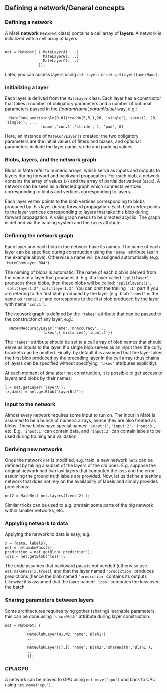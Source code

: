 ## Defining a network/General concepts

### Defining a network

A Maté **network** (`MateNet` class) contains a cell array of **layers**. 
A network is initialized with a cell array of layers:

```

net = MateNet( { MateLayerA(....)
                 MateLayerB(....)
                 MateLayerC(....)
               });
```

Later, you can access layers using `net.layers` or `net.getLayer(layerName)`. 

### Initializing a layer

Each layer is derived from the `MateLayer` class. Each layer has a constructor
that takes a number of obligatory parameters and a number of optional parameters
passed in the *('paramName',paramValue)* way, e.g.:
```
  MateConvLayer(single(0.01)*randn(5,5,1,20, 'single'), zeros(1, 20, 'single'), ...
                'name','conv1','stride', 1, 'pad', 0)
```
Here, an instance of `MateConvLayer` is created; the two obligatory 
parameters are the initial values of filters and biases, and optional parameters include the layer name,
stride and padding values.

### Blobs, layers, and the network graph

Blobs in Maté refer to numeric arrays, which serve as inputs and outputs to layers during forward and backward propagation.
For each blob, a network contains the array of values (`x`) and the array of partial derivatives (`dzdx`). 
A network can be seen as a directed graph which connects vertices corresponding to blobs and vertices corresponding to layers.

Each layer vertex points to the blob vertices corresponding to blobs produced by this layer during forward propagation.
Each blob vertex points to the layer vertices corresponding to layers that take this blob during forward propagation.
A valid graph needs to be directed acyclic. The graph is defined via the naming system and the `takes` attribute.

### Defining the network graph

Each layer and each blob in the network have its names. The name of each layer 
can be specified during construction using the `'name'` attribute (as in the example above).
Otherwise a name will be assigned automatically (e.g. `'MateConvLayer_004'`).

The naming of blobs is automatic. The name of each blob is derived from the name of a layer that produces it. 
E.g. if a layer called `'splitlayer1'` produces three blobs, then these blobs will be called: `'splitlayer1:1'`, `'splitlayer1:2'`,`'splitlayer1:3'`.
You can omit the trailing `':1'` part if you are refering to the first blob 
produced by the layer (e.g. blob `'conv1'` is the same as `'conv1:1'` and corresponds to the first blob
produced by the layer with name `'conv1'`).

The network graph is defined by the `'takes'` attribute that can be passed to 
the constructor of any layer, e.g.:
```
  MateNNAccuracyLayer('name','nnAccuracy',...
                'takes',{'distances','input:2'})
```
The `'takes'` attribute should be set to a cell array of blob names that should serve as inputs to the layer.
If a single blob serves as an input then the curly brackets can be omitted.
Finally, by default it is assumed that the layer takes the first blob produced by
the preceding layer in the cell array (thus chains of layers can be specified 
without specifying `'takes'` attributes explicitly).

At each moment of time after net construction, it is possible to get access to layers and blobs by their names:
```
l = net.getLayer('layerA');
[x,dzdx] = net.getBlob('layerB:2');
```

### Input to the network
Almost every network requires some input to run on. The input in Maté is assumed to be
a bunch of numeric arrays, hence they are also treated as blobs. These blobs have special
names: `'input:1'`, `'input:2'`, `'input:3'`, etc. E.g. `'input:1'` can contain data, and 
`'input:2'` can contain labels to be used during training and validation.

### Deriving new networks
Once the network `net` is modified, e.g. train, a new network `net2` can be defined by taking a subset of the 
layers of the old ones. E.g. suppose the original network had two last layers that computed the loss and the error
assuming the ground truth labels are provided. Now, let us define a testtime network that does not rely on the availability
of labels and simply provides predictions:
```
net2 = MateNet( net.layers(1:end-2) );
```
Similar tricks can be used to e.g. pretrain some parts of the big network within smaller networks, etc.

### Applying network to data
Applying the network to data is easy, e.g.:
```
x = {data; labels};
net = net.makePass(x);
prediction = net.getBlob('prediction');
loss = net.getBlob('loss');

```
The code assumes that backward pass is not needed (otherwise use `net.makePass(x,true)`),
and that the layer named `'prediction'` produces predictions (hence the blob named `'prediction'`
contains its output). Likewise it is assumed that the layer named `'loss'` computes the loss over
the batch.

### Sharing parameters between layers
Some architectures requires tying gother (sharing) learnable parameters, this can be done using
`'shareWith'` attribute during layer construction:
```
net = MateNet( {
          ...
          MateBlahLayer(W1,W2,'name','Blah1')
          ...
          ...
          MateBlahLayer([],[],'name','Blah2','shareWith','Blah1');
          ...
          )};
```

### CPU/GPU
A network can be moved to GPU using `net.move('gpu')` and back to CPU using `net.move('cpu')`. 




